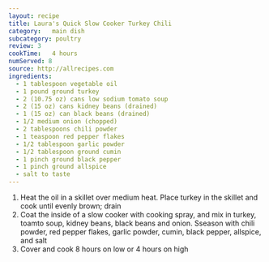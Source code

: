 ```yaml
---
layout: recipe
title: Laura's Quick Slow Cooker Turkey Chili
category:	main dish					
subcategory: poultry
review:	3
cookTime:	4 hours
numServed: 8
source:	http://allrecipes.com
ingredients:
  - 1 tablespoon vegetable oil
  - 1 pound ground turkey
  - 2 (10.75 oz) cans low sodium tomato soup
  - 2 (15 oz) cans kidney beans (drained)
  - 1 (15 oz) can black beans (drained)
  - 1/2 medium onion (chopped)
  - 2 tablespoons chili powder
  - 1 teaspoon red pepper flakes
  - 1/2 tablespoon garlic powder
  - 1/2 tablespoon ground cumin
  - 1 pinch ground black pepper
  - 1 pinch ground allspice
  - salt to taste
---
```


1. Heat the oil in a skillet over medium heat. Place turkey in the skillet and cook until evenly brown; drain
2. Coat the inside of a slow cooker with cooking spray, and mix in turkey, toamto soup, kidney beans, black beans and onion. Sseason with chili powder, red pepper flakes, garlic powder, cumin, black pepper, allspice, and salt
3. Cover and cook 8 hours on low or 4 hours on high
